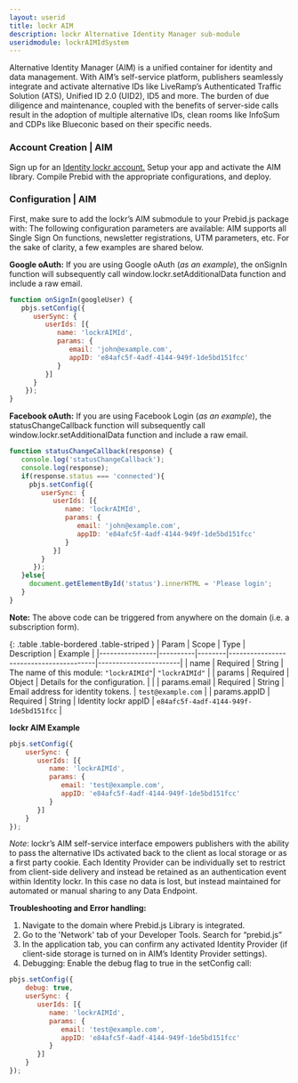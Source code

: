 ```yaml
---
layout: userid
title: lockr AIM
description: lockr Alternative Identity Manager sub-module
useridmodule: lockrAIMIdSystem
---
```


Alternative Identity Manager (AIM) is a unified container for identity and data management.
With AIM’s self-service platform, publishers seamlessly integrate and activate alternative IDs like LiveRamp’s Authenticated Traffic Solution (ATS), Unified ID 2.0 (UID2), ID5 and more. The burden of due diligence and maintenance, coupled with the benefits of server-side calls result in the adoption of multiple alternative IDs, clean rooms like InfoSum and CDPs like Blueconic based on their specific needs.

### **Account Creation | AIM**

Sign up for an [Identity lockr account.](https://sso.loc.kr/console/signup)
Setup your app and activate the AIM library.
Compile Prebid with the appropriate configurations, and deploy.

### **Configuration | AIM**

First, make sure to add the lockr’s AIM submodule to your Prebid.js package with:
The following configuration parameters are available:
AIM supports all Single Sign On functions, newsletter registrations, UTM parameters, etc. For the sake of clarity, a few examples are shared below.

**Google oAuth:**
If you are using Google oAuth (_as an example_), the onSignIn function will subsequently call window.lockr.setAdditionalData function and include a raw email.

```javascript
function onSignIn(googleUser) {
   pbjs.setConfig({
      userSync: {
         userIds: [{
            name: 'lockrAIMId',
            params: {
               email: 'john@example.com',
               appID: 'e84afc5f-4adf-4144-949f-1de5bd151fcc'
            }
         }]
      }
    });
}
```

**Facebook oAuth:**
If you are using Facebook Login (_as an example_), the statusChangeCallback function will subsequently call window.lockr.setAdditionalData function and include a raw email.

```javascript
function statusChangeCallback(response) {
   console.log('statusChangeCallback');
   console.log(response);
   if(response.status === 'connected'){
     pbjs.setConfig({
        userSync: {
           userIds: [{
              name: 'lockrAIMId',
              params: {
                 email: 'john@example.com',
                 appID: 'e84afc5f-4adf-4144-949f-1de5bd151fcc'
              }
           }]
        }
      });
   }else{
     document.getElementById('status').innerHTML = 'Please login';
   }
}
```

**Note:** The above code can be triggered from anywhere on the domain (i.e. a subscription form).

{: .table .table-bordered .table-striped }
| Param          | Scope    | Type   | Description                            | Example               |
|----------------|----------|--------|----------------------------------------|-----------------------|
| name           | Required | String | The name of this module: `"lockrAIMId"`| `"lockrAIMId"`        |
| params         | Required | Object | Details for the configuration.         |                       |
| params.email   | Required | String | Email address for identity tokens.     | `test@example.com`    |
| params.appID   | Required | String | Identity lockr appID                   | `e84afc5f-4adf-4144-949f-1de5bd151fcc`    |

**lockr AIM Example**

```javascript
pbjs.setConfig({
    userSync: {
       userIds: [{
          name: 'lockrAIMId',
          params: {
             email: 'test@example.com',
             appID: 'e84afc5f-4adf-4144-949f-1de5bd151fcc'
          }
       }]
    }
});
```

_Note_: lockr’s AIM self-service interface empowers publishers with the ability to pass the alternative IDs activated back to the client as local storage or as a first party cookie. Each Identity Provider can be individually set to restrict from client-side delivery and instead be retained as an authentication event within Identity lockr. In this case no data is lost, but instead maintained for automated or manual sharing to any Data Endpoint.

**Troubleshooting and Error handling:**

1. Navigate to the domain where Prebid.js Library is integrated.
2. Go to the 'Network' tab of your Developer Tools. Search for “prebid.js”
3. In the application tab, you can confirm any activated Identity Provider (if client-side storage is turned on in AIM’s Identity Provider settings).
4. Debugging:
   Enable the debug flag to true in the setConfig call:

```javascript
pbjs.setConfig({
    debug: true,
    userSync: {
       userIds: [{
          name: 'lockrAIMId',
          params: {
             email: 'test@example.com',
             appID: 'e84afc5f-4adf-4144-949f-1de5bd151fcc'
          }
       }]
    }
});
```
